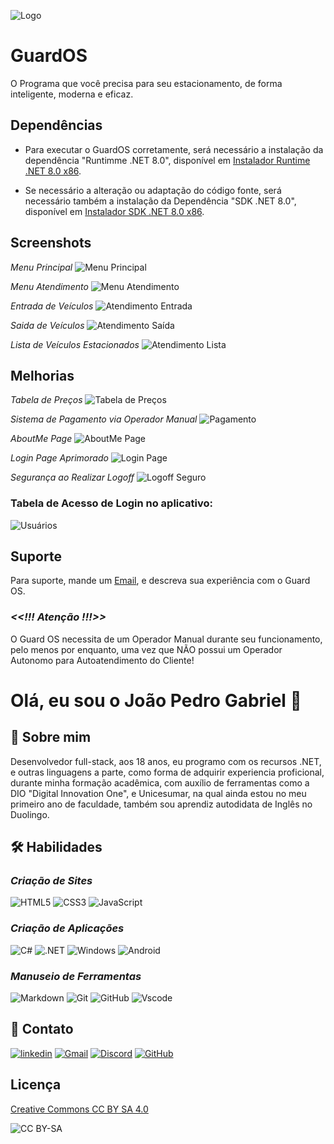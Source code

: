 
![Logo](Images/Logo.svg)

# GuardOS

O Programa que você precisa para seu estacionamento, de forma inteligente, moderna e eficaz.


## Dependências

- Para executar o GuardOS corretamente, será necessário a instalação da dependência "Runtimme .NET 8.0", disponível em [Instalador Runtime .NET 8.0 x86](https://download.visualstudio.microsoft.com/download/pr/b29ee44d-c389-481c-9f18-42260bce77d6/6df9ce592e0f5ad84e6461149cb82b97/dotnet-sdk-8.0.105-win-x86.exe).

- Se necessário a alteração ou adaptação do código fonte, será necessário também a instalação da Dependência "SDK .NET 8.0", disponível em [Instalador SDK .NET 8.0 x86](https://download.visualstudio.microsoft.com/download/pr/9736c2dc-c21d-4df6-8cb7-9365ed5461a9/4c360dc61c7cb6d26b48d2718341c68e/dotnet-sdk-8.0.300-win-x86.exe).
    
## Screenshots
_Menu Principal_
![Menu Principal](Images/ScreenshotMenu.svg)

_Menu Atendimento_
![Menu Atendimento](Images/ScreenshotAtendimento.svg)

_Entrada de Veículos_
![Atendimento Entrada](Images/ScreenshotEntrada.svg)

_Saida de Veículos_
![Atendimento Saída](Images/ScreenshotSaida.svg)

_Lista de Veículos Estacionados_
![Atendimento Lista](Images/ScreenshotLista.svg)

## Melhorias

_Tabela de Preços_
![Tabela de Preços](Images/ScreenshotTabelaPreco.svg)

_Sistema de Pagamento via Operador Manual_
![Pagamento](Images/ScreenshotPagamento.svg)

_AboutMe Page_
![AboutMe Page](Images/ScreenshotAboutPage.svg)

_Login Page Aprimorado_
![Login Page](Images/ScreenshotLoginPage.svg)

_Segurança ao Realizar Logoff_
![Logoff Seguro](Images/ScreenshotLogoffPage.svg)


### Tabela de Acesso de Login no aplicativo:
![Usuários](Images/TabelaAcesso.png)


## Suporte
Para suporte, mande um  [Email](jpgab.dev@gmail.com), e descreva sua experiência com o Guard OS.

### ___<<!!! Atenção !!!>>___
O Guard OS necessita de um Operador Manual durante seu funcionamento, pelo menos por enquanto, uma vez que NÃO possui um Operador Autonomo para Autoatendimento do Cliente!

# Olá, eu sou o João Pedro Gabriel 👋


## 🚀 Sobre mim
Desenvolvedor full-stack, aos 18 anos, eu programo com os recursos .NET, e outras linguagens a parte, como forma de adquirir experiencia proficional, durante minha formação acadêmica, com auxílio de ferramentas como a DIO "Digital Innovation One", e Unicesumar, na qual ainda estou no meu primeiro ano de faculdade, também sou aprendiz autodidata de Inglês no Duolingo.


## 🛠 Habilidades
### ___Criação de Sites___
![HTML5](https://img.shields.io/badge/HTML5-E34F26?style=for-the-badge&logo=html5&logoColor=white)
![CSS3](https://img.shields.io/badge/CSS3-1572B6?style=for-the-badge&logo=css3&logoColor=white)
![JavaScript](https://img.shields.io/badge/JavaScript-F7DF1E?style=for-the-badge&logo=javascript&logoColor=black)

### ___Criação de Aplicações___
![C#](https://img.shields.io/badge/C%23-239120?style=for-the-badge&logo=c-sharp&logoColor=white)
![.NET](https://img.shields.io/badge/.NET-5C2D91?style=for-the-badge&logo=.net&logoColor=white)
![Windows](https://img.shields.io/badge/Windows-000?style=for-the-badge&logo=windows&logoColor=2CA5E0)
![Android](https://img.shields.io/badge/Android-3DDC84?style=for-the-badge&logo=android&logoColor=white)

### ___Manuseio de Ferramentas___
![Markdown](https://img.shields.io/badge/Markdown-000?style=for-the-badge&logo=markdown)
![Git](https://img.shields.io/badge/GIT-E44C30?style=for-the-badge&logo=git&logoColor=white)
![GitHub](https://img.shields.io/badge/GitHub-100000?style=for-the-badge&logo=github&logoColor=white)
![Vscode](https://img.shields.io/badge/Vscode-007ACC?style=for-the-badge&logo=visual-studio-code&logoColor=white)



## 🔗 Contato
[![linkedin](https://img.shields.io/badge/linkedin-0A66C2?style=for-the-badge&logo=linkedin&logoColor=white)](https://www.linkedin.com/in/jo%C3%A3o-pedro-gabriel-7628b02b3?utm_source=share&utm_campaign=share_via&utm_content=profile&utm_medium=android_app)
[![Gmail](https://img.shields.io/badge/Gmail-333333?style=for-the-badge&logo=gmail&logoColor=red)](mailto:jpgab.dev@gmail.com)
[![Discord](https://img.shields.io/badge/Discord-7289DA?style=for-the-badge&logo=discord&logoColor=white)](https://discord.com/channels/@Kalleby7034#5642/)
[![GitHub](https://img.shields.io/badge/GitHub-100000?style=for-the-badge&logo=github&logoColor=white)](https://github.com/JOAOPEDROGABRIEL)

## Licença
[Creative Commons CC BY SA 4.0](http://creativecommons.org/licenses/by-sa/4.0/)

![CC BY-SA](Images/CCBYSA4.0.png)
